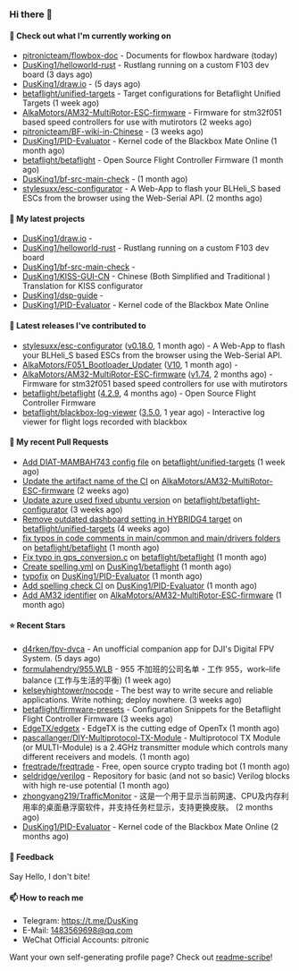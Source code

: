### Hi there 👋

#### 👷 Check out what I'm currently working on

- [pitronicteam/flowbox-doc](https://github.com/pitronicteam/flowbox-doc) - Documents for flowbox hardware (today)
- [DusKing1/helloworld-rust](https://github.com/DusKing1/helloworld-rust) - Rustlang running on a custom F103 dev board (3 days ago)
- [DusKing1/draw.io](https://github.com/DusKing1/draw.io) -  (5 days ago)
- [betaflight/unified-targets](https://github.com/betaflight/unified-targets) - Target configurations for Betaflight Unified Targets (1 week ago)
- [AlkaMotors/AM32-MultiRotor-ESC-firmware](https://github.com/AlkaMotors/AM32-MultiRotor-ESC-firmware) - Firmware for stm32f051 based speed controllers for use with mutirotors (2 weeks ago)
- [pitronicteam/BF-wiki-in-Chinese](https://github.com/pitronicteam/BF-wiki-in-Chinese) -  (3 weeks ago)
- [DusKing1/PID-Evaluator](https://github.com/DusKing1/PID-Evaluator) - Kernel code of the Blackbox Mate Online (1 month ago)
- [betaflight/betaflight](https://github.com/betaflight/betaflight) - Open Source Flight Controller Firmware (1 month ago)
- [DusKing1/bf-src-main-check](https://github.com/DusKing1/bf-src-main-check) -  (1 month ago)
- [stylesuxx/esc-configurator](https://github.com/stylesuxx/esc-configurator) - A Web-App to flash your BLHeli_S based ESCs from the browser using the Web-Serial API. (2 months ago)

#### 🌱 My latest projects

- [DusKing1/draw.io](https://github.com/DusKing1/draw.io) - 
- [DusKing1/helloworld-rust](https://github.com/DusKing1/helloworld-rust) - Rustlang running on a custom F103 dev board
- [DusKing1/bf-src-main-check](https://github.com/DusKing1/bf-src-main-check) - 
- [DusKing1/KISS-GUI-CN](https://github.com/DusKing1/KISS-GUI-CN) - Chinese (Both Simplified and Traditional ) Translation for KISS configurator
- [DusKing1/dsp-guide](https://github.com/DusKing1/dsp-guide) - 
- [DusKing1/PID-Evaluator](https://github.com/DusKing1/PID-Evaluator) - Kernel code of the Blackbox Mate Online

#### 🔭 Latest releases I've contributed to

- [stylesuxx/esc-configurator](https://github.com/stylesuxx/esc-configurator) ([v0.18.0](https://github.com/stylesuxx/esc-configurator/releases/tag/v0.18.0), 1 month ago) - A Web-App to flash your BLHeli_S based ESCs from the browser using the Web-Serial API.
- [AlkaMotors/F051_Bootloader_Updater](https://github.com/AlkaMotors/F051_Bootloader_Updater) ([V10](https://github.com/AlkaMotors/F051_Bootloader_Updater/releases/tag/V10), 1 month ago) - 
- [AlkaMotors/AM32-MultiRotor-ESC-firmware](https://github.com/AlkaMotors/AM32-MultiRotor-ESC-firmware) ([v1.74](https://github.com/AlkaMotors/AM32-MultiRotor-ESC-firmware/releases/tag/v1.74), 2 months ago) - Firmware for stm32f051 based speed controllers for use with mutirotors
- [betaflight/betaflight](https://github.com/betaflight/betaflight) ([4.2.9](https://github.com/betaflight/betaflight/releases/tag/4.2.9), 4 months ago) - Open Source Flight Controller Firmware
- [betaflight/blackbox-log-viewer](https://github.com/betaflight/blackbox-log-viewer) ([3.5.0](https://github.com/betaflight/blackbox-log-viewer/releases/tag/3.5.0), 1 year ago) - Interactive log viewer for flight logs recorded with blackbox

#### 🔨 My recent Pull Requests

- [Add DIAT-MAMBAH743 config file](https://github.com/betaflight/unified-targets/pull/505) on [betaflight/unified-targets](https://github.com/betaflight/unified-targets) (1 week ago)
- [Update the artifact name of the CI](https://github.com/AlkaMotors/AM32-MultiRotor-ESC-firmware/pull/66) on [AlkaMotors/AM32-MultiRotor-ESC-firmware](https://github.com/AlkaMotors/AM32-MultiRotor-ESC-firmware) (2 weeks ago)
- [Update azure used fixed ubuntu version](https://github.com/betaflight/betaflight-configurator/pull/2576) on [betaflight/betaflight-configurator](https://github.com/betaflight/betaflight-configurator) (3 weeks ago)
- [Remove outdated dashboard setting in HYBRIDG4 target](https://github.com/betaflight/unified-targets/pull/498) on [betaflight/unified-targets](https://github.com/betaflight/unified-targets) (4 weeks ago)
- [fix typos in code comments in main/common and main/drivers folders](https://github.com/betaflight/betaflight/pull/10905) on [betaflight/betaflight](https://github.com/betaflight/betaflight) (1 month ago)
- [Fix typo in gps_conversion.c](https://github.com/betaflight/betaflight/pull/10904) on [betaflight/betaflight](https://github.com/betaflight/betaflight) (1 month ago)
- [Create spelling.yml](https://github.com/DusKing1/betaflight/pull/1) on [DusKing1/betaflight](https://github.com/DusKing1/betaflight) (1 month ago)
- [typofix](https://github.com/DusKing1/PID-Evaluator/pull/9) on [DusKing1/PID-Evaluator](https://github.com/DusKing1/PID-Evaluator) (1 month ago)
- [Add spelling check CI](https://github.com/DusKing1/PID-Evaluator/pull/8) on [DusKing1/PID-Evaluator](https://github.com/DusKing1/PID-Evaluator) (1 month ago)
- [Add AM32 identifier](https://github.com/AlkaMotors/AM32-MultiRotor-ESC-firmware/pull/53) on [AlkaMotors/AM32-MultiRotor-ESC-firmware](https://github.com/AlkaMotors/AM32-MultiRotor-ESC-firmware) (1 month ago)

#### ⭐ Recent Stars

- [d4rken/fpv-dvca](https://github.com/d4rken/fpv-dvca) - An unofficial companion app for DJI&#39;s Digital FPV System. (5 days ago)
- [formulahendry/955.WLB](https://github.com/formulahendry/955.WLB) - 955 不加班的公司名单 - 工作 955，work–life balance (工作与生活的平衡) (1 week ago)
- [kelseyhightower/nocode](https://github.com/kelseyhightower/nocode) - The best way to write secure and reliable applications. Write nothing; deploy nowhere. (3 weeks ago)
- [betaflight/firmware-presets](https://github.com/betaflight/firmware-presets) - Configuration Snippets for the Betaflight Flight Controller Firmware (3 weeks ago)
- [EdgeTX/edgetx](https://github.com/EdgeTX/edgetx) - EdgeTX is the cutting edge of OpenTx (1 month ago)
- [pascallanger/DIY-Multiprotocol-TX-Module](https://github.com/pascallanger/DIY-Multiprotocol-TX-Module) - Multiprotocol TX Module (or MULTI-Module) is a 2.4GHz transmitter module which controls many different receivers and models. (1 month ago)
- [freqtrade/freqtrade](https://github.com/freqtrade/freqtrade) - Free, open source crypto trading bot (1 month ago)
- [seldridge/verilog](https://github.com/seldridge/verilog) - Repository for basic (and not so basic) Verilog blocks with high re-use potential (1 month ago)
- [zhongyang219/TrafficMonitor](https://github.com/zhongyang219/TrafficMonitor) - 这是一个用于显示当前网速、CPU及内存利用率的桌面悬浮窗软件，并支持任务栏显示，支持更换皮肤。 (2 months ago)
- [DusKing1/PID-Evaluator](https://github.com/DusKing1/PID-Evaluator) - Kernel code of the Blackbox Mate Online (2 months ago)

#### 💬 Feedback

Say Hello, I don't bite!

#### 📫 How to reach me

- Telegram: https://t.me/DusKing
- E-Mail: 1483569698@qq.com
- WeChat Official Accounts: pitronic

Want your own self-generating profile page? Check out [readme-scribe](https://github.com/muesli/readme-scribe)!
